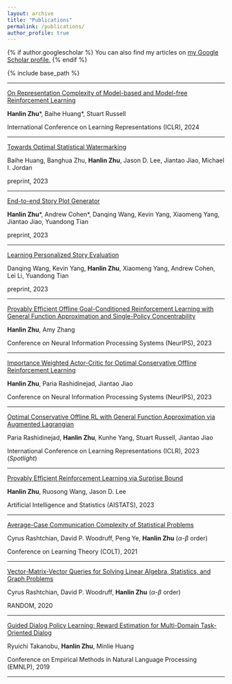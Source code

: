 ```yaml
---
layout: archive
title: "Publications"
permalink: /publications/
author_profile: true
---
```


{% if author.googlescholar %}
  You can also find my articles on <u><a href="{{author.googlescholar}}">my Google Scholar profile</a>.</u>
{% endif %}

{% include base_path %}

<!-- {% for post in site.publications reversed %}
  {% include archive-single.html %}
{% endfor %} -->
---
[On Representation Complexity of Model-based and Model-free Reinforcement Learning](https://arxiv.org/abs/2310.01706)

**Hanlin Zhu**\*, Baihe Huang\*, Stuart Russell

International Conference on Learning Representations (ICLR), 2024

---
[Towards Optimal Statistical Watermarking](https://arxiv.org/abs/2312.07930)

Baihe Huang, Banghua Zhu, **Hanlin Zhu**, Jason D. Lee, Jiantao Jiao, Michael I. Jordan

preprint, 2023

---
[End-to-end Story Plot Generator](https://arxiv.org/abs/2310.08796)

**Hanlin Zhu**\*, Andrew Cohen\*, Danqing Wang, Kevin Yang, Xiaomeng Yang, Jiantao Jiao, Yuandong Tian

preprint, 2023

---
[Learning Personalized Story Evaluation](https://arxiv.org/abs/2310.03304)

Danqing Wang, Kevin Yang, **Hanlin Zhu**, Xiaomeng Yang, Andrew Cohen, Lei Li, Yuandong Tian

preprint, 2023

---
[Provably Efficient Offline Goal-Conditioned Reinforcement Learning with General Function Approximation and Single-Policy Concentrability](https://arxiv.org/abs/2302.03770)

**Hanlin Zhu**, Amy Zhang

Conference on Neural Information Processing Systems (NeurIPS), 2023

---
[Importance Weighted Actor-Critic for Optimal Conservative Offline Reinforcement Learning](https://arxiv.org/abs/2301.12714)

**Hanlin Zhu**, Paria Rashidinejad, Jiantao Jiao

Conference on Neural Information Processing Systems (NeurIPS), 2023

---
[Optimal Conservative Offline RL with General Function Approximation via Augmented Lagrangian](https://arxiv.org/abs/2211.00716)

Paria Rashidinejad, **Hanlin Zhu**, Kunhe Yang, Stuart Russell, Jiantao Jiao

International Conference on Learning Representations (ICLR), 2023 (*Spotlight*)

---
[Provably Efficient Reinforcement Learning via Surprise Bound](https://arxiv.org/abs/2302.11634)

**Hanlin Zhu**, Ruosong Wang, Jason D. Lee

Artificial Intelligence and Statistics (AISTATS), 2023

---
[Average-Case Communication Complexity of Statistical Problems](https://arxiv.org/abs/2107.01335)

Cyrus Rashtchian, David P. Woodruff, Peng Ye, **Hanlin Zhu** ($\alpha$-$\beta$ order)

Conference on Learning Theory (COLT), 2021

---
[Vector-Matrix-Vector Queries for Solving Linear Algebra, Statistics, and Graph Problems](https://arxiv.org/abs/2006.14015)

Cyrus Rashtchian, David P. Woodruff, **Hanlin Zhu** ($\alpha$-$\beta$ order)

RANDOM, 2020

---
[Guided Dialog Policy Learning: Reward Estimation for Multi-Domain Task-Oriented Dialog](https://arxiv.org/abs/1908.10719)

Ryuichi Takanobu, **Hanlin Zhu**, Minlie Huang

Conference on Empirical Methods in Natural Language Processing (EMNLP), 2019

---
